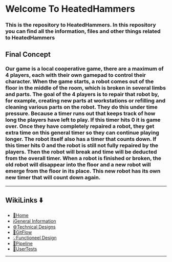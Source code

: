 # Welcome To HeatedHammers 
### This is the repository to HeatedHammers. In this repository you can find all the information, files and other things related to HeatedHammers

## Final Concept
### Our game is a local cooperative game, there are a maximum of 4 players, each with their own gamepad to control their character. When the game starts, a robot comes out of the floor in the middle of the room, which is broken in several limbs and parts. The goal of the 4 players is to repair that robot by, for example, creating new parts at workstations or refilling and cleaning various parts on the robot. They do this under time pressure. Because a timer runs out that keeps track of how long the players have left to play. If this timer hits 0 it is game over. Once they have completely repaired a robot, they get extra time on this general timer so they can continue playing longer. The robot itself also has a timer that counts down. If this timer hits 0 and the robot is still not fully repaired by the players. Then the robot will break and time will be deducted from the overall timer. When a robot is finished or broken, the old robot will disappear into the floor and a new robot will emerge from the floor in its place. This new robot has its own new timer that will count down again.

***
## WikiLinks ⬇️
<ul>
      <li><a href="https://github.com/DerPanzerFaust/RoboTown/wiki">🏡Home</a></li>
      <li><a href="https://github.com/DerPanzerFaust/RoboTown/wiki/%E2%84%B9%EF%B8%8FGeneral-Information">ℹGeneral Information</a></li>
      <li><a href="https://github.com/DerPanzerFaust/RoboTown/wiki/%E2%9A%99%EF%B8%8FTechnical-Designs">⚙️Technical Designs</a></li>
      <li><a href="https://github.com/DerPanzerFaust/RoboTown/wiki/%F0%9F%8C%8AGitFlow">🌊GitFlow</a></li>
      <li><a href="https://github.com/DerPanzerFaust/RoboTown/wiki/%F0%9F%92%A1Functional-Designs">💡Functioneel Design</a></li>
      <li><a href="https://github.com/DerPanzerFaust/RoboTown/wiki/%F0%9F%93%83Pipeline">📃Pipeline</a></li>
      <li><a href="https://github.com/DerPanzerFaust/RoboTown/wiki/%F0%9F%A7%AAUserTests">🧪UserTests</a></li>
    </ul>

***
